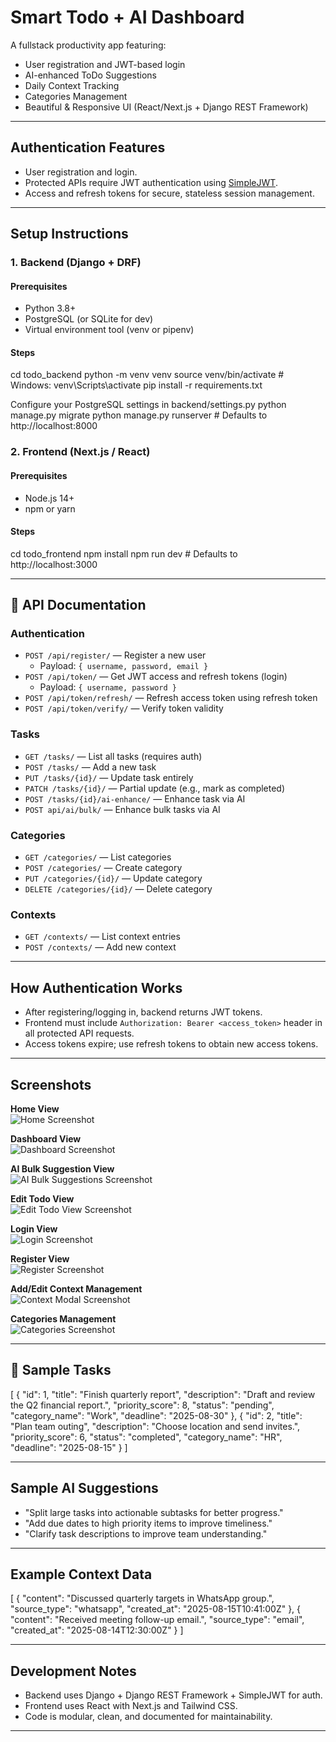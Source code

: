 # Smart Todo + AI Dashboard

A fullstack productivity app featuring:
- User registration and JWT-based login
- AI-enhanced ToDo Suggestions
- Daily Context Tracking
- Categories Management
- Beautiful & Responsive UI (React/Next.js + Django REST Framework)

---

##  Authentication Features

- User registration and login.
- Protected APIs require JWT authentication using [SimpleJWT](https://django-rest-framework-simplejwt.readthedocs.io/en/latest/).
- Access and refresh tokens for secure, stateless session management.

---

##  Setup Instructions

### 1. Backend (Django + DRF)

#### Prerequisites
- Python 3.8+
- PostgreSQL (or SQLite for dev)
- Virtual environment tool (venv or pipenv)

#### Steps

cd todo_backend
python -m venv venv
source venv/bin/activate # Windows: venv\Scripts\activate
pip install -r requirements.txt

Configure your PostgreSQL settings in backend/settings.py
python manage.py migrate
python manage.py runserver # Defaults to http://localhost:8000


### 2. Frontend (Next.js / React)

#### Prerequisites
- Node.js 14+
- npm or yarn

#### Steps

cd todo_frontend
npm install
npm run dev # Defaults to http://localhost:3000


---

## 🔌 API Documentation

### Authentication

- `POST /api/register/` — Register a new user  
  - Payload: `{ username, password, email }`
- `POST /api/token/` — Get JWT access and refresh tokens (login)  
  - Payload: `{ username, password }`
- `POST /api/token/refresh/` — Refresh access token using refresh token  
- `POST /api/token/verify/` — Verify token validity

### Tasks

- `GET /tasks/` — List all tasks (requires auth)
- `POST /tasks/` — Add a new task
- `PUT /tasks/{id}/` — Update task entirely
- `PATCH /tasks/{id}/` — Partial update (e.g., mark as completed)
- `POST /tasks/{id}/ai-enhance/` — Enhance task via AI
- `POST api/ai/bulk/` — Enhance bulk tasks via AI

### Categories

- `GET /categories/` — List categories
- `POST /categories/` — Create category
- `PUT /categories/{id}/` — Update category
- `DELETE /categories/{id}/` — Delete category

### Contexts

- `GET /contexts/` — List context entries
- `POST /contexts/` — Add new context

---

##  How Authentication Works

- After registering/logging in, backend returns JWT tokens.
- Frontend must include `Authorization: Bearer <access_token>` header in all protected API requests.
- Access tokens expire; use refresh tokens to obtain new access tokens.

---

##  Screenshots

**Home View**  
![Home Screenshot](screenshots/Home.png)

**Dashboard View**  
![Dashboard Screenshot](screenshots/dashboard.png)

**AI Bulk Suggestion View**  
![AI Bulk Suggestions Screenshot](screenshots/bulk_ai_suggesting.png)

**Edit Todo View**  
![Edit Todo View Screenshot](screenshots/edit_todo.png)

**Login View**  
![Login Screenshot](screenshots/login.png)

**Register View**  
![Register Screenshot](screenshots/register.png)

**Add/Edit Context Management**  
![Context Modal Screenshot](screenshots/context.png)

**Categories Management**  
![Categories Screenshot](screenshots/categories.png)

---

## 📄 Sample Tasks

[
{
"id": 1,
"title": "Finish quarterly report",
"description": "Draft and review the Q2 financial report.",
"priority_score": 8,
"status": "pending",
"category_name": "Work",
"deadline": "2025-08-30"
},
{
"id": 2,
"title": "Plan team outing",
"description": "Choose location and send invites.",
"priority_score": 6,
"status": "completed",
"category_name": "HR",
"deadline": "2025-08-15"
}
]


---

## Sample AI Suggestions

- "Split large tasks into actionable subtasks for better progress."
- "Add due dates to high priority items to improve timeliness."
- "Clarify task descriptions to improve team understanding."

---

##  Example Context Data

[
{
"content": "Discussed quarterly targets in WhatsApp group.",
"source_type": "whatsapp",
"created_at": "2025-08-15T10:41:00Z"
},
{
"content": "Received meeting follow-up email.",
"source_type": "email",
"created_at": "2025-08-14T12:30:00Z"
}
]


---

##  Development Notes

- Backend uses Django + Django REST Framework + SimpleJWT for auth.
- Frontend uses React with Next.js and Tailwind CSS.
- Code is modular, clean, and documented for maintainability.

---

